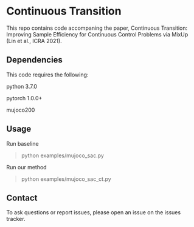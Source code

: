 # Continuous Transition

This repo contains code accompaning the paper, Continuous Transition: Improving Sample Efficiency for Continuous Control Problems via MixUp (Lin et al., ICRA 2021).

## Dependencies

This code requires the following:

python 3.7.0

pytorch 1.0.0+

mujoco200

## Usage

Run baseline
> python examples/mujoco_sac.py

Run our method
> python examples/mujoco_sac_ct.py


## Contact

To ask questions or report issues, please open an issue on the issues tracker.
